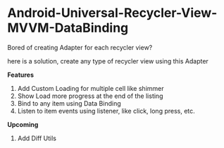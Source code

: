 # Android-Universal-Recycler-View-MVVM-DataBinding

Bored of creating Adapter for each recycler view?

here is a solution, create any type of recycler view using this Adapter




**Features**
1. Add Custom Loading for multiple cell like shimmer
2. Show Load more progress at the end of the listing 
3. Bind to any item using Data Binding
4. Listen to item events using listener, like click, long press, etc.


**Upcoming**
1. Add Diff Utils
